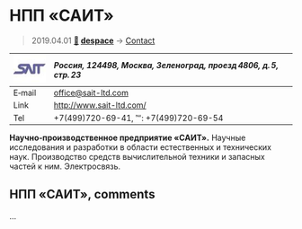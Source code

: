 # НПП «САИТ»
> 2019.04.01 **[🚀](../index/index.md) [despace](index.md)** → [Contact](contact.md)

|[![](f/contact/n/npp_sait_logo1_thumb.jpg)](f/contact/n/npp_sait_logo1.png)|*Россия, 124498, Москва, Зеленоград, проезд 4806, д. 5, стр. 23*|
|:--|:--|
|E‑mail|<office@sait-ltd.com>|
|Link|<http://www.sait-ltd.com/>|
|Tel|+7(499)720-69-41, ℻: +7(499)720-69-54|

**Научно‑производственное предприятие «САИТ».** Научные исследования и разработки в области естественных и технических наук. Производство средств вычислительной техники и запасных частей к ним. Электросвязь.

<p style="page-break-after:always"> </p>

## НПП «САИТ», comments

…

